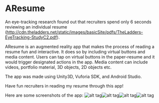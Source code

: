 # AResume
An eye-tracking research found out that recruiters spend only 6 seconds reviewing 
an individual resume (http://cdn.theladders.net/static/images/basicSite/pdfs/TheLadders-EyeTracking-StudyC2.pdf). 

AResume is an augmented reality app that makes the process of reading a resume fun and interactive. It does so by
including virtual buttons and media content. Users can tap on virtual buttons in the paper-resume and it would 
trigger designated actions in the app. Media content can include videos, portfolio material, 3D objects, 2D objects etc.

The app was made using Unity3D, Vuforia SDK, and Android Studio.

Have fun recruiters in reading my resume through this app!

Here are some screenshots of the app:
![alt tag](https://cloud.githubusercontent.com/assets/8906225/10920605/f78014bc-823e-11e5-8799-07d0447c6f33.png)![alt tag](https://cloud.githubusercontent.com/assets/8906225/10920606/f780f7ba-823e-11e5-961c-6126f98877a7.png)![alt tag](https://cloud.githubusercontent.com/assets/8906225/10920603/f77bdb40-823e-11e5-811e-922aa8302a59.png)![alt tag](https://cloud.githubusercontent.com/assets/8906225/10920600/f77664c6-823e-11e5-9672-99e041b0436a.png)

